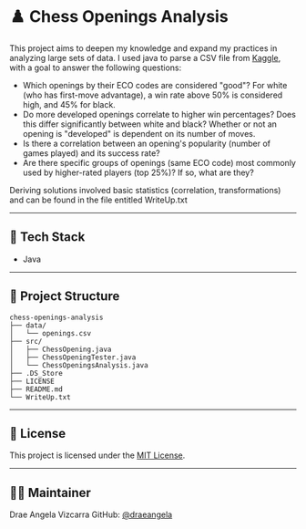 #  ♟️ Chess Openings Analysis

This project aims to deepen my knowledge and expand my practices in analyzing large sets of data. I used java to parse a CSV file from [Kaggle](https://www.kaggle.com/datasets/alexandrelemercier/all-chess-openings), with a goal to answer the following questions:
* Which openings by their ECO codes are considered "good"? For white (who has first-move advantage), a win rate above 50% is considered high, and 45% for black. 
* Do more developed openings correlate to higher win percentages? Does this differ significantly between white and black? Whether or not an opening is "developed" is dependent on its number of moves. 
* Is there a correlation between an opening's popularity (number of games played) and its success rate?
* Are there specific groups of openings (same ECO code) most commonly used by higher-rated players (top 25%)? If so, what are they?

Deriving solutions involved basic statistics (correlation, transformations) and can be found in the file entitled WriteUp.txt

--- 

## 🦾 Tech Stack
- Java

---

## 📁 Project Structure
```
chess-openings-analysis
├── data/
│   └── openings.csv
├── src/
│   ├── ChessOpening.java
│   ├── ChessOpeningTester.java
│   └── ChessOpeningsAnalysis.java
├── .DS_Store
├── LICENSE
├── README.md
└── WriteUp.txt
```

---
## 🧾 License
This project is licensed under the [MIT License](LICENSE).

---

## 🙋‍♂️ Maintainer

Drae Angela Vizcarra
GitHub: [@draeangela](https://github.com/draeangela)
